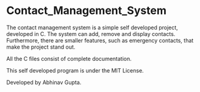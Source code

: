 # Contact_Management_System
The contact management system is a simple self developed project, developed in C. The system can add, remove and display contacts.
Furthermore, there are smaller features, such as emergency contacts, that make the project stand out.

All the C files consist of complete documentation.

This self developed program is under the MIT License.

Developed by Abhinav Gupta.
